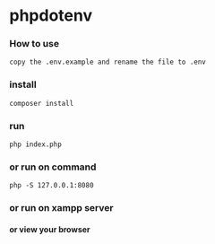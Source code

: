 # phpdotenv


### How to use
```
copy the .env.example and rename the file to .env
```

### install
`composer install`

### run
`php index.php`

### or run on command
`php -S 127.0.0.1:8080`

### or run on xampp server

#### or view your browser
